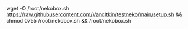 
wget -O /root/nekobox.sh https://raw.githubusercontent.com/Vancltkin/testneko/main/setup.sh && chmod 0755 /root/nekobox.sh && /root/nekobox.sh
